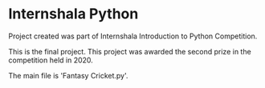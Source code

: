 # Internshala Python
 Project created was part of Internshala Introduction to Python Competition.

 This is the final project. This project was awarded the second prize in the competition held in 2020.

 The main file is 'Fantasy Cricket.py'.
